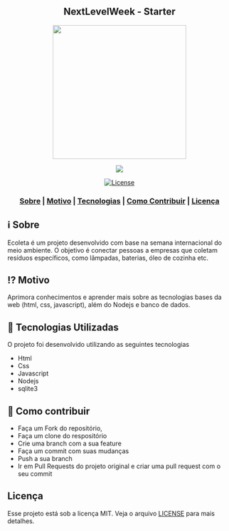 <h2 align="center">
NextLevelWeek - Starter
</h2>

<p align="center"> 

<img src="https://raw.githubusercontent.com/DanielObara/NLW-1.0/master/.github/logo.svg?sanitize=true" width="300" heigth="300">

</p>

<p align="center">
<img src="https://camo.githubusercontent.com/e8ab4d776d1a3f635b04b0abcae9debbebd33a16/68747470733a2f2f73332d73612d656173742d312e616d617a6f6e6177732e636f6d2f726f636b6574736561742d63646e2f726f636b6574736561745f6c6f676f5f726f78612e706e67">
</p>

<p align="center">
  <a href="LICENSE" >
<img alt="License" src="https://img.shields.io/badge/license-MIT-%23F8952D">
  </a>
</p>

<h3 align="center">  
  <a href="#information_source-sobre">Sobre</a> |
  <a href="#interrobang-motivo">Motivo</a> | 
  <a href="#rocket-tecnologias-utilizadas">Tecnologias</a> | 
  <a href="#link-como-contribuir">Como Contribuir</a> | 
  <a href="#licença">Licença</a> 
</h3>


## :information_source: Sobre

Ecoleta é um projeto desenvolvido com base na semana internacional do meio ambiente. O objetivo é conectar pessoas a empresas que coletam resíduos específicos, como lâmpadas, baterias, óleo de cozinha etc.

## :interrobang: Motivo

Aprimora conhecimentos e aprender mais sobre as tecnologias bases da web (html, css, javascript), além do Nodejs e banco de dados.

## :rocket: Tecnologias Utilizadas

O projeto foi desenvolvido utilizando as seguintes tecnologias

- Html
- Css
- Javascript
- Nodejs
- sqlite3

## :link: Como contribuir

- Faça um Fork do repositório,
- Faça um clone do respositório
- Crie uma branch com a sua feature
- Faça um commit com suas mudanças
- Push a sua branch
- Ir em Pull Requests do projeto original e criar uma pull request com o seu commit

## Licença
Esse projeto está sob a licença MIT. Veja o arquivo [LICENSE](LICENSE) para mais detalhes.
